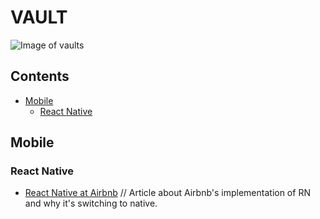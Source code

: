 # VAULT
![Image of vaults](https://images.unsplash.com/photo-1462045504115-6c1d931f07d1?ixlib=rb-1.2.1&ixid=MnwxMjA3fDB8MHxwaG90by1wYWdlfHx8fGVufDB8fHx8&auto=format&fit=crop&w=1171&q=80)

## Contents
 - [Mobile](https://github.com/MModenaDev/reads/tree/main#react-mobile)
    - [React Native](https://github.com/MModenaDev/reads/tree/main#react-native)

## Mobile
### React Native
  - [React Native at Airbnb](https://medium.com/airbnb-engineering/react-native-at-airbnb-f95aa460be1c) // Article about Airbnb's implementation of RN and why it's switching to native.
